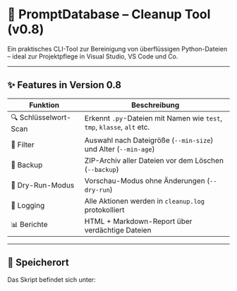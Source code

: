 # 🧹 PromptDatabase – Cleanup Tool (v0.8)

Ein praktisches CLI-Tool zur Bereinigung von überflüssigen Python-Dateien – ideal zur Projektpflege in Visual Studio, VS Code und Co.

---

## ✨ Features in Version 0.8

| Funktion               | Beschreibung                                                                 |
|------------------------|------------------------------------------------------------------------------|
| 🔍 Schlüsselwort-Scan   | Erkennt `.py`-Dateien mit Namen wie `test`, `tmp`, `klasse`, `alt` etc.     |
| 📏 Filter               | Auswahl nach Dateigröße (`--min-size`) und Alter (`--min-age`)              |
| 💾 Backup               | ZIP-Archiv aller Dateien vor dem Löschen (`--backup`)                       |
| 🧪 Dry-Run-Modus        | Vorschau-Modus ohne Änderungen (`--dry-run`)                                 |
| 📝 Logging              | Alle Aktionen werden in `cleanup.log` protokolliert                         |
| 📊 Berichte             | HTML + Markdown-Report über verdächtige Dateien                             |

---

## 📁 Speicherort

Das Skript befindet sich unter:

